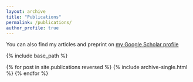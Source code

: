 ```yaml
---
layout: archive
title: "Publications"
permalink: /publications/
author_profile: true
---
```


You can also find my articles and preprint on [my Google Scholar profile](https://scholar.google.com/citations?user=G1WQQN4AAAAJ&hl=en)

{% include base_path %}

{% for post in site.publications reversed %}
  {% include archive-single.html %}
{% endfor %}
